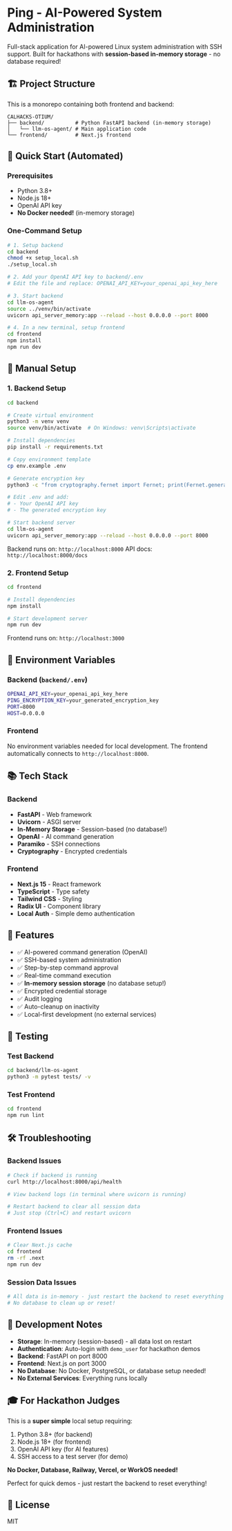 # Ping - AI-Powered System Administration

Full-stack application for AI-powered Linux system administration with SSH support. Built for hackathons with **session-based in-memory storage** - no database required!

## 🏗️ Project Structure

This is a monorepo containing both frontend and backend:

```
CALHACKS-OTIUM/
├── backend/          # Python FastAPI backend (in-memory storage)
│   └── llm-os-agent/ # Main application code
└── frontend/         # Next.js frontend
```

## 🚀 Quick Start (Automated)

### Prerequisites
- Python 3.8+
- Node.js 18+
- OpenAI API key
- **No Docker needed!** (in-memory storage)

### One-Command Setup

```bash
# 1. Setup backend
cd backend
chmod +x setup_local.sh
./setup_local.sh

# 2. Add your OpenAI API key to backend/.env
# Edit the file and replace: OPENAI_API_KEY=your_openai_api_key_here

# 3. Start backend
cd llm-os-agent
source ../venv/bin/activate
uvicorn api_server_memory:app --reload --host 0.0.0.0 --port 8000

# 4. In a new terminal, setup frontend
cd frontend
npm install
npm run dev
```

## 🔧 Manual Setup

### 1. Backend Setup

```bash
cd backend

# Create virtual environment
python3 -m venv venv
source venv/bin/activate  # On Windows: venv\Scripts\activate

# Install dependencies
pip install -r requirements.txt

# Copy environment template
cp env.example .env

# Generate encryption key
python3 -c "from cryptography.fernet import Fernet; print(Fernet.generate_key().decode())"

# Edit .env and add:
# - Your OpenAI API key
# - The generated encryption key

# Start backend server
cd llm-os-agent
uvicorn api_server_memory:app --reload --host 0.0.0.0 --port 8000
```

Backend runs on: `http://localhost:8000`
API docs: `http://localhost:8000/docs`

### 2. Frontend Setup

```bash
cd frontend

# Install dependencies
npm install

# Start development server
npm run dev
```

Frontend runs on: `http://localhost:3000`

## 🔑 Environment Variables

### Backend (`backend/.env`)
```bash
OPENAI_API_KEY=your_openai_api_key_here
PING_ENCRYPTION_KEY=your_generated_encryption_key
PORT=8000
HOST=0.0.0.0
```

### Frontend
No environment variables needed for local development. The frontend automatically connects to `http://localhost:8000`.

## 📚 Tech Stack

### Backend
- **FastAPI** - Web framework
- **Uvicorn** - ASGI server
- **In-Memory Storage** - Session-based (no database!)
- **OpenAI** - AI command generation
- **Paramiko** - SSH connections
- **Cryptography** - Encrypted credentials

### Frontend
- **Next.js 15** - React framework
- **TypeScript** - Type safety
- **Tailwind CSS** - Styling
- **Radix UI** - Component library
- **Local Auth** - Simple demo authentication

## 🎯 Features

- ✅ AI-powered command generation (OpenAI)
- ✅ SSH-based system administration
- ✅ Step-by-step command approval
- ✅ Real-time command execution
- ✅ **In-memory session storage** (no database setup!)
- ✅ Encrypted credential storage
- ✅ Audit logging
- ✅ Auto-cleanup on inactivity
- ✅ Local-first development (no external services)

## 🧪 Testing

### Test Backend
```bash
cd backend/llm-os-agent
python3 -m pytest tests/ -v
```

### Test Frontend
```bash
cd frontend
npm run lint
```

## 🛠️ Troubleshooting

### Backend Issues
```bash
# Check if backend is running
curl http://localhost:8000/api/health

# View backend logs (in terminal where uvicorn is running)

# Restart backend to clear all session data
# Just stop (Ctrl+C) and restart uvicorn
```

### Frontend Issues
```bash
# Clear Next.js cache
cd frontend
rm -rf .next
npm run dev
```

### Session Data Issues
```bash
# All data is in-memory - just restart the backend to reset everything
# No database to clean up or reset!
```

## 📝 Development Notes

- **Storage**: In-memory (session-based) - all data lost on restart
- **Authentication**: Auto-login with `demo_user` for hackathon demos
- **Backend**: FastAPI on port 8000
- **Frontend**: Next.js on port 3000
- **No Database**: No Docker, PostgreSQL, or database setup needed!
- **No External Services**: Everything runs locally

## 🎓 For Hackathon Judges

This is a **super simple** local setup requiring:
1. Python 3.8+ (for backend)
2. Node.js 18+ (for frontend)
3. OpenAI API key (for AI features)
4. SSH access to a test server (for demo)

**No Docker, Database, Railway, Vercel, or WorkOS needed!**

Perfect for quick demos - just restart the backend to reset everything!

## 📝 License

MIT

